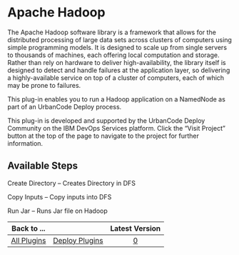 
# Apache Hadoop


The Apache Hadoop software library is a framework that allows for the distributed processing of large data sets across clusters of computers using simple programming models. It is designed to scale up from single servers to thousands of machines, each offering local computation and storage. Rather than rely on hardware to deliver high-availability, the library itself is designed to detect and handle failures at the application layer, so delivering a highly-available service on top of a cluster of computers, each of which may be prone to failures.

This plug-in enables you to run a Hadoop application on a NamedNode as part of an UrbanCode Deploy process.

This plug-in is developed and supported by the UrbanCode Deploy Community on the IBM DevOps Services platform. Click the “Visit Project” button at the top of the page to navigate to the project for further information.


## Available Steps

Create Directory – Creates Directory in DFS

Copy Inputs – Copy inputs into DFS

Run Jar – Runs Jar file on Hadoop



|Back to ...||Latest Version|
| :---: | :---: | :---: |
|[All Plugins](../../index.md)|[Deploy Plugins](../README.md)|[0]()|
